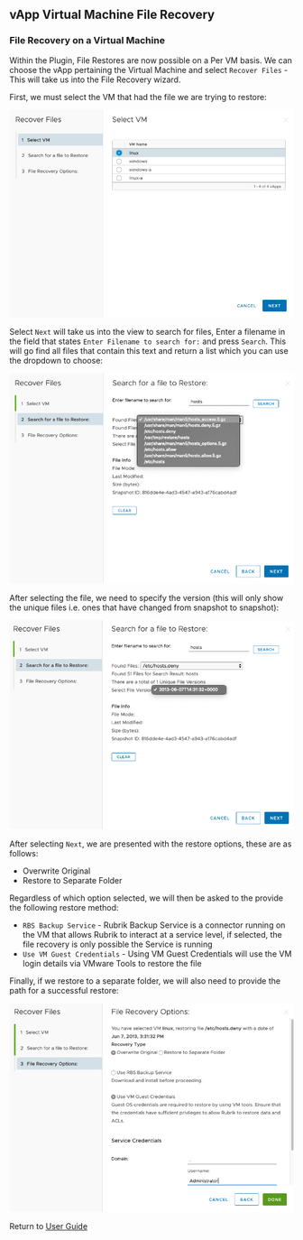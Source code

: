 ## vApp Virtual Machine File Recovery

### File Recovery on a Virtual Machine

Within the Plugin, File Restores are now possible on a Per VM basis. We can choose the vApp pertaining the Virtual Machine and select `Recover Files` - This will take us into the File Recovery wizard.

First, we must select the VM that had the file we are trying to restore:

![alt-text](../img/img36.png)

Select `Next` will take us into the view to search for files, Enter a filename in the field that states `Enter Filename to search for:` and press `Search`. This will go find all files that contain this text and return a list which you can use the dropdown to choose:

![alt-text](../img/img37.png)

After selecting the file, we need to specify the version (this will only show the unique files i.e. ones that have changed from snapshot to snapshot):

![alt-text](../img/img38.png)

After selecting `Next`, we are presented with the restore options, these are as follows:

* Overwrite Original
* Restore to Separate Folder

Regardless of which option selected, we will then be asked to the provide the following restore method:

* `RBS Backup Service` - Rubrik Backup Service is a connector running on the VM that allows Rubrik to interact at a service level, if selected, the file recovery is only possible the Service is running
* `Use VM Guest Credentials` - Using VM Guest Credentials will use the VM login details via VMware Tools to restore the file

Finally, if we restore to a separate folder,  we will also need to provide the path for a successful restore:

![alt-text](../img/img39.png)

Return to [User Guide](https://github.com/rubrikinc/rubrik-extension-for-vcd/blob/master/docs/user-guide/user-guide.md)
